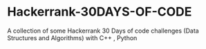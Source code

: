 # Hackerrank-30DAYS-OF-CODE
A collection of some Hackerrank 30 Days of code challenges (Data Structures and Algorithms) with C++ , Python
